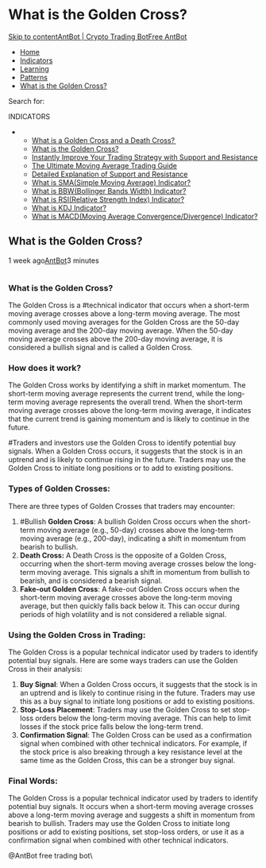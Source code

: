 # What is the Golden Cross?

[Skip to content](https://www.antrade.io/guide/docs/en/what-is-the-golden-cross/#content)[AntBot | Crypto Trading Bot](https://www.antrade.io/guide/docs/en/)[Free AntBot](https://antrade.io/)

* [Home](https://www.antrade.io/guide/docs/en)
* [Indicators](https://www.antrade.io/guide/docs/en/indicators/)
* [Learning](https://www.antrade.io/guide/docs/en/en-learning/)
* [Patterns](https://www.antrade.io/guide/docs/en/patterns/)
* [What is the Golden Cross?](https://www.antrade.io/guide/docs/en/what-is-the-golden-cross/)

Search for:

INDICATORS

*
  * [What is a Golden Cross and a Death Cross? ](https://www.antrade.io/guide/docs/en/what-is-a-golden-cross-and-a-death-cross/)
  * [What is the Golden Cross?](https://www.antrade.io/guide/docs/en/what-is-the-golden-cross/)
  * [Instantly Improve Your Trading Strategy with Support and Resistance](https://www.antrade.io/guide/docs/en/instantly-improve-your-trading-strategy-with-support-and-resistance/)
  * [The Ultimate Moving Average Trading Guide](https://www.antrade.io/guide/docs/en/the-ultimate-moving-average-trading-guide/)
  * [Detailed Explanation of Support and Resistance](https://www.antrade.io/guide/docs/en/support-resistance/)
  * [What is SMA(Simple Moving Average) Indicator?](https://www.antrade.io/guide/docs/en/ma-indicator/)
  * [What is BBW(Bollinger Bands Width) Indicator?](https://www.antrade.io/guide/docs/en/bbw-indicator/)
  * [What is RSI(Relative Strength Index) Indicator?](https://www.antrade.io/guide/docs/en/rsi-indicator/)
  * [What is KDJ Indicator?](https://www.antrade.io/guide/docs/en/kdj-indicator/)
  * [What is MACD(Moving Average Convergence/Divergence) Indicator?](https://www.antrade.io/guide/docs/en/macd-indicator/)

## What is the Golden Cross?

1 week ago[AntBot](https://www.antrade.io/guide/docs/en/author/antbot/)3 minutes

<figure><img src="https://www.antrade.io/guide/docs/en/wp-content/uploads/2023/03/image-1.png" alt=""><figcaption></figcaption></figure>

### What is the Golden Cross? <a href="#what-is-the-golden-cross" id="what-is-the-golden-cross"></a>

The Golden Cross is a  #technical indicator that occurs when a short-term moving average crosses above a long-term moving average. The most commonly used moving averages for the Golden Cross are the 50-day moving average and the 200-day moving average. When the 50-day moving average crosses above the 200-day moving average, it is considered a bullish signal and is called a Golden Cross.

### How does it work? <a href="#how-does-it-work" id="how-does-it-work"></a>

The Golden Cross works by identifying a shift in market momentum. The short-term moving average represents the current trend, while the long-term moving average represents the overall trend. When the short-term moving average crosses above the long-term moving average, it indicates that the current trend is gaining momentum and is likely to continue in the future.

\#Traders and investors use the Golden Cross to identify potential buy signals. When a Golden Cross occurs, it suggests that the stock is in an uptrend and is likely to continue rising in the future. Traders may use the Golden Cross to initiate long positions or to add to existing positions.

### Types of Golden Crosses: <a href="#types-of-golden-crosses" id="types-of-golden-crosses"></a>

There are three types of Golden Crosses that traders may encounter:

1. \#Bullish **Golden Cross**: A bullish Golden Cross occurs when the short-term moving average (e.g., 50-day) crosses above the long-term moving average (e.g., 200-day), indicating a shift in momentum from bearish to bullish.
2. **Death Cross:** A Death Cross is the opposite of a Golden Cross, occurring when the short-term moving average crosses below the long-term moving average. This signals a shift in momentum from bullish to bearish, and is considered a bearish signal.
3. **Fake-out Golden Cross**: A fake-out Golden Cross occurs when the short-term moving average crosses above the long-term moving average, but then quickly falls back below it. This can occur during periods of high volatility and is not considered a reliable signal.

### Using the Golden Cross in Trading: <a href="#using-the-golden-cross-in-trading" id="using-the-golden-cross-in-trading"></a>

The Golden Cross is a popular technical indicator used by traders to identify potential buy signals. Here are some ways traders can use the Golden Cross in their analysis:

1. **Buy Signal**: When a Golden Cross occurs, it suggests that the stock is in an uptrend and is likely to continue rising in the future. Traders may use this as a buy signal to initiate long positions or add to existing positions.
2. **Stop-Loss Placement**: Traders may use the Golden Cross to set stop-loss orders below the long-term moving average. This can help to limit losses if the stock price falls below the long-term trend.
3. **Confirmation Signal**: The Golden Cross can be used as a confirmation signal when combined with other technical indicators. For example, if the stock price is also breaking through a key resistance level at the same time as the Golden Cross, this can be a stronger buy signal.

### Final Words: <a href="#final-words" id="final-words"></a>

The Golden Cross is a popular technical indicator used by traders to identify potential buy signals. It occurs when a short-term moving average crosses above a long-term moving average and suggests a shift in momentum from bearish to bullish. Traders may use the Golden Cross to initiate long positions or add to existing positions, set stop-loss orders, or use it as a confirmation signal when combined with other technical indicators.

@AntBot free trading bot\
